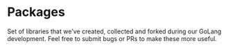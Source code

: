 # Packages
Set of libraries that we've created, collected and forked during our GoLang development. Feel free to submit bugs or PRs to make these more useful.
